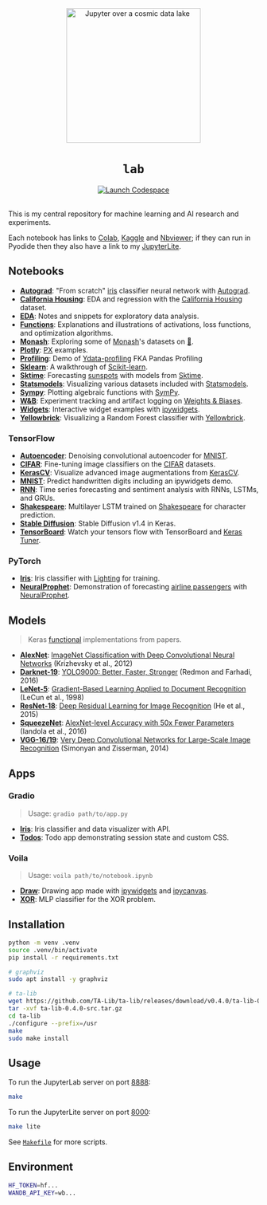 <div align="center">
  <img src="./jupyter.jpg" width="270" alt="Jupyter over a cosmic data lake" />
  <h1><code>lab</code></h1>
  <a href="https://github.com/codespaces/new/adamelliotfields/lab?machine=basicLinux32gb&devcontainer_path=.devcontainer/devcontainer.json">
    <img src="https://img.shields.io/badge/launch-codespace-24292E?logo=github" alt="Launch Codespace" />
  </a>
</div>
<br />

This is my central repository for machine learning and AI research and experiments.

Each notebook has links to [Colab](https://colab.research.google.com), [Kaggle](https://www.kaggle.com) and [Nbviewer](https://nbviewer.org); if they can run in Pyodide then they also have a link to my [JupyterLite](https://lab.aef.me/lab/).

## Notebooks

- [**Autograd**](./files/autograd.ipynb): "From scratch" [iris](https://www.rdocumentation.org/packages/datasets/topics/iris) classifier neural network with [Autograd](https://github.com/HIPS/autograd).
- [**California Housing**](./files/california_housing.ipynb): EDA and regression with the [California Housing](https://www.dcc.fc.up.pt/~ltorgo/Regression/cal_housing.html) dataset.
- [**EDA**](./files/eda.ipynb): Notes and snippets for exploratory data analysis.
- [**Functions**](./files/functions.ipynb): Explanations and illustrations of activations, loss functions, and optimization algorithms.
- [**Monash**](./files/monash.ipynb): Exploring some of [Monash](https://forecastingdata.org)'s datasets on [🤗](https://huggingface.co/datasets/monash_tsf).
- [**Plotly**](./files/plotly.ipynb): [PX](https://plotly.com/python/plotly-express/) examples.
- [**Profiling**](./files/profiling.ipynb): Demo of [Ydata-profiling](https://github.com/ydataai/ydata-profiling) FKA Pandas Profiling
- [**Sklearn**](./files/sklearn.ipynb): A walkthrough of [Scikit-learn](https://github.com/scikit-learn/scikit-learn).
- [**Sktime**](./files/sktime.ipynb): Forecasting [sunspots](https://www.rdocumentation.org/packages/datasets/topics/sunspots) with models from [Sktime](https://github.com/sktime/sktime).
- [**Statsmodels**](./files/statsmodels.ipynb): Visualizing various datasets included with [Statsmodels](https://github.com/statsmodels/statsmodels).
- [**Sympy**](./files/sympy.ipynb): Plotting algebraic functions with [SymPy](https://www.sympy.org/en/index.html).
- [**W&B**](./files/wandb.ipynb): Experiment tracking and artifact logging on [Weights & Biases](https://wandb.ai).
- [**Widgets**](./files/widgets.ipynb): Interactive widget examples with [ipywidgets](https://github.com/jupyter-widgets/ipywidgets).
- [**Yellowbrick**](./files/yellowbrick.ipynb): Visualizing a Random Forest classifier with [Yellowbrick](https://github.com/DistrictDataLabs/yellowbrick).

### TensorFlow

- [**Autoencoder**](./files/tf/autoencoder.ipynb): Denoising convolutional autoencoder for [MNIST](http://yann.lecun.com/exdb/mnist/).
- [**CIFAR**](./files/tf/cifar.ipynb): Fine-tuning image classifiers on the [CIFAR](https://www.cs.toronto.edu/~kriz/cifar.html) datasets.
- [**KerasCV**](./files/tf/keras_cv.ipynb): Visualize advanced image augmentations from [KerasCV](https://keras.io/keras_cv/).
- [**MNIST**](./files/tf/mnist.ipynb): Predict handwritten digits including an ipywidgets demo.
- [**RNN**](./files/tf/rnn.ipynb): Time series forecasting and sentiment analysis with RNNs, LSTMs, and GRUs.
- [**Shakespeare**](./files/tf/shakespeare.ipynb): Multilayer LSTM trained on [Shakespeare](https://cs.stanford.edu/people/karpathy/char-rnn/) for character prediction.
- [**Stable Diffusion**](./files/tf/stable_diffusion.ipynb): Stable Diffusion v1.4 in Keras.
- [**TensorBoard**](./files/tf/tensorboard.ipynb): Watch your tensors flow with TensorBoard and [Keras Tuner](https://keras.io/keras_tuner/).

### PyTorch

- [**Iris**](./files/torch/iris.ipynb): Iris classifier with [Lighting](https://github.com/Lightning-AI/pytorch-lightning) for training.
- [**NeuralProphet**](./files/torch/neuralprophet.ipynb): Demonstration of forecasting [airline passengers](https://www.rdocumentation.org/packages/datasets/topics/AirPassengers) with [NeuralProphet](https://github.com/ourownstory/neural_prophet).

## Models

> Keras [functional](https://keras.io/guides/functional_api/) implementations from papers.

- [**AlexNet**](./files/models/alexnet.py): [ImageNet Classification with Deep Convolutional Neural Networks](https://proceedings.neurips.cc/paper_files/paper/2012/file/c399862d3b9d6b76c8436e924a68c45b-Paper.pdf) (Krizhevsky et al., 2012)
- [**Darknet-19**](./files/models/darknet19.py): [YOLO9000: Better, Faster, Stronger](https://arxiv.org/abs/1612.08242) (Redmon and Farhadi, 2016)
- [**LeNet-5**](./files/models/lenet.py): [Gradient-Based Learning Applied to Document Recognition](http://yann.lecun.com/exdb/publis/pdf/lecun-01a.pdf) (LeCun et al., 1998)
- [**ResNet-18**](./files/models/resnet18.py): [Deep Residual Learning for Image Recognition](https://arxiv.org/abs/1512.03385) (He et al., 2015)
- [**SqueezeNet**](./files/models/squeezenet.py): [AlexNet-level Accuracy with 50x Fewer Parameters](https://arxiv.org/abs/1602.07360) (Iandola et al., 2016)
- [**VGG-16/19**](./files/models/vgg.py): [Very Deep Convolutional Networks for Large-Scale Image Recognition](https://arxiv.org/abs/1409.1556) (Simonyan and Zisserman, 2014)

## Apps

### Gradio

> Usage: `gradio path/to/app.py`

- [**Iris**](./files/gradio/iris.py): Iris classifier and data visualizer with API.
- [**Todos**](./files/gradio/todos.py): Todo app demonstrating session state and custom CSS.

### Voila

> Usage: `voila path/to/notebook.ipynb`

- [**Draw**](./files/voila/draw.ipynb): Drawing app made with [ipywidgets](https://github.com/jupyter-widgets/ipywidgets) and [ipycanvas](https://github.com/jupyter-widgets-contrib/ipycanvas).
- [**XOR**](./files/voila/xor.ipynb): MLP classifier for the XOR problem.

## Installation

```sh
python -m venv .venv
source .venv/bin/activate
pip install -r requirements.txt

# graphviz
sudo apt install -y graphviz

# ta-lib
wget https://github.com/TA-Lib/ta-lib/releases/download/v0.4.0/ta-lib-0.4.0-src.tar.gz
tar -xvf ta-lib-0.4.0-src.tar.gz
cd ta-lib
./configure --prefix=/usr
make
sudo make install
```

## Usage

To run the JupyterLab server on port [8888](http://localhost:8888):

```sh
make
```

To run the JupyterLite server on port [8000](http://localhost:8000):

```sh
make lite
```

See [`Makefile`](./Makefile) for more scripts.

## Environment

```sh
HF_TOKEN=hf...
WANDB_API_KEY=wb...
```
